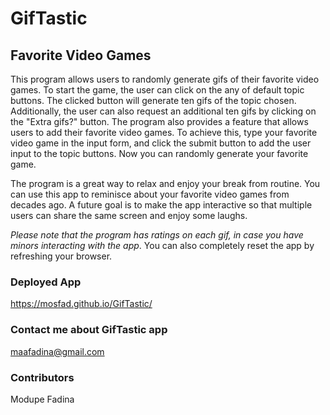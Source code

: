# GifTastic

## Favorite Video Games 

This program allows users to randomly generate gifs of their favorite video games. To start the game, the user can click on the any of default topic buttons. The clicked button will generate ten gifs of the topic chosen. Additionally, the user can also request an additional ten gifs by clicking on the "Extra gifs?" button. The program also provides a feature that allows users to add their favorite video games. To achieve this, type your favorite video game in the input form, and click the submit button to add the user input to the topic buttons. Now you can randomly generate your favorite game.

The program is a great way to relax and enjoy your break from routine. You can use this app to reminisce about your favorite video games from decades ago. A future goal is to make the app interactive so that multiple users can share the same screen and enjoy some laughs.

*Please note that the program has ratings on each gif, in case you have minors interacting with the app*. You can also completely reset the app by refreshing your browser.

### Deployed App
https://mosfad.github.io/GifTastic/

### Contact me about GifTastic app
maafadina@gmail.com


### Contributors 
Modupe Fadina